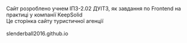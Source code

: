 Сайт розроблено учнем ІПЗ-2.02 ДУІТЗ, як завдання по Frontend на практиці у компанії KeepSolid
<br>
Це сторінка сайту туристичної агенції
<br>
<br>
slenderball2016.github.io
<br>
